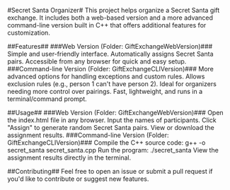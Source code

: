 #Secret Santa Organizer#
This project helps organize a Secret Santa gift exchange. It includes both a web-based version and a more advanced command-line version built in C++ that offers additional features for customization.

##Features##
###Web Version (Folder: GiftExchangeWebVersion)###
Simple and user-friendly interface.
Automatically assigns Secret Santa pairs.
Accessible from any browser for quick and easy setup.
###Command-line Version (Folder: GiftExchangeCLIVersion)###
More advanced options for handling exceptions and custom rules.
Allows exclusion rules (e.g., person 1 can't have person 2).
Ideal for organizers needing more control over pairings.
Fast, lightweight, and runs in a terminal/command prompt.

##Usage##
###Web Version (Folder: GiftExchangeWebVersion)###
Open the index.html file in any browser.
Input the names of participants.
Click "Assign" to generate random Secret Santa pairs.
View or download the assignment results.
###Command-line Version (Folder: GiftExchangeCLIVersion)###
Compile the C++ source code:
g++ -o secret_santa secret_santa.cpp
Run the program:
./secret_santa
View the assignment results directly in the terminal.


##Contributing##
Feel free to open an issue or submit a pull request if you'd like to contribute or suggest new features.


